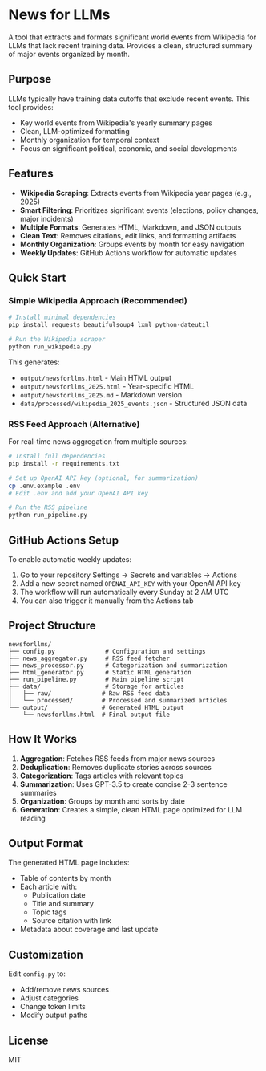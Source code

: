 # News for LLMs

A tool that extracts and formats significant world events from Wikipedia for LLMs that lack recent training data. Provides a clean, structured summary of major events organized by month.

## Purpose

LLMs typically have training data cutoffs that exclude recent events. This tool provides:
- Key world events from Wikipedia's yearly summary pages
- Clean, LLM-optimized formatting
- Monthly organization for temporal context
- Focus on significant political, economic, and social developments

## Features

- **Wikipedia Scraping**: Extracts events from Wikipedia year pages (e.g., 2025)
- **Smart Filtering**: Prioritizes significant events (elections, policy changes, major incidents)
- **Multiple Formats**: Generates HTML, Markdown, and JSON outputs
- **Clean Text**: Removes citations, edit links, and formatting artifacts
- **Monthly Organization**: Groups events by month for easy navigation
- **Weekly Updates**: GitHub Actions workflow for automatic updates

## Quick Start

### Simple Wikipedia Approach (Recommended)

```bash
# Install minimal dependencies
pip install requests beautifulsoup4 lxml python-dateutil

# Run the Wikipedia scraper
python run_wikipedia.py
```

This generates:
- `output/newsforllms.html` - Main HTML output
- `output/newsforllms_2025.html` - Year-specific HTML
- `output/newsforllms_2025.md` - Markdown version
- `data/processed/wikipedia_2025_events.json` - Structured JSON data

### RSS Feed Approach (Alternative)

For real-time news aggregation from multiple sources:

```bash
# Install full dependencies
pip install -r requirements.txt

# Set up OpenAI API key (optional, for summarization)
cp .env.example .env
# Edit .env and add your OpenAI API key

# Run the RSS pipeline
python run_pipeline.py
```

## GitHub Actions Setup

To enable automatic weekly updates:

1. Go to your repository Settings → Secrets and variables → Actions
2. Add a new secret named `OPENAI_API_KEY` with your OpenAI API key
3. The workflow will run automatically every Sunday at 2 AM UTC
4. You can also trigger it manually from the Actions tab

## Project Structure

```
newsforllms/
├── config.py              # Configuration and settings
├── news_aggregator.py     # RSS feed fetcher
├── news_processor.py      # Categorization and summarization
├── html_generator.py      # Static HTML generation
├── run_pipeline.py        # Main pipeline script
├── data/                  # Storage for articles
│   ├── raw/              # Raw RSS feed data
│   └── processed/        # Processed and summarized articles
└── output/               # Generated HTML output
    └── newsforllms.html  # Final output file
```

## How It Works

1. **Aggregation**: Fetches RSS feeds from major news sources
2. **Deduplication**: Removes duplicate stories across sources
3. **Categorization**: Tags articles with relevant topics
4. **Summarization**: Uses GPT-3.5 to create concise 2-3 sentence summaries
5. **Organization**: Groups by month and sorts by date
6. **Generation**: Creates a simple, clean HTML page optimized for LLM reading

## Output Format

The generated HTML page includes:
- Table of contents by month
- Each article with:
  - Publication date
  - Title and summary
  - Topic tags
  - Source citation with link
- Metadata about coverage and last update

## Customization

Edit `config.py` to:
- Add/remove news sources
- Adjust categories
- Change token limits
- Modify output paths

## License

MIT
